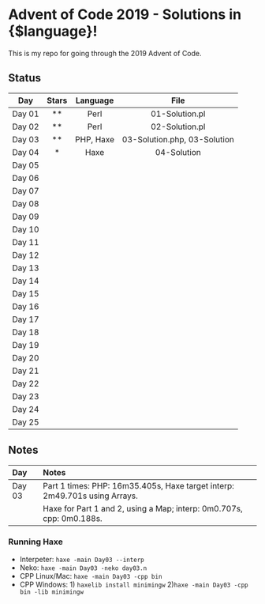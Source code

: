 # Advent of Code 2019 - Solutions in {$language}!

This is my repo for going through the 2019 Advent of Code.

## Status

| Day           | Stars   | Language | File            |
|:-------------:|:-------:|:--------:|:---------------:|
| Day 01        | **      | Perl     | 01-Solution.pl  |
| Day 02        | **      | Perl     | 02-Solution.pl  |
| Day 03        | **      | PHP, Haxe| 03-Solution.php, 03-Solution |
| Day 04        | *       | Haxe     | 04-Solution     |
| Day 05        |  |||
| Day 06        |  |||
| Day 07        |  |||
| Day 08        |  |||
| Day 09        |  |||
| Day 10        |  |||
| Day 11        |  |||
| Day 12        |  |||
| Day 13        |  |||
| Day 14        |  |||
| Day 15        |  |||
| Day 16        |  |||
| Day 17        |  |||
| Day 18        |  |||
| Day 19        |  |||
| Day 20        |  |||
| Day 21        |  |||
| Day 22        |  |||
| Day 23        |  |||
| Day 24        |  |||
| Day 25        |  |||

## Notes

| Day           | Notes   |
|:------------- |:------- |
| Day 03        | Part 1 times: PHP: 16m35.405s, Haxe target interp: 2m49.701s using Arrays. |
|               | Haxe for Part 1 and 2, using a Map; interp: 0m0.707s, cpp: 0m0.188s. |

### Running Haxe  
* Interpeter: `haxe -main Day03 --interp`
* Neko: `haxe -main Day03 -neko day03.n`
* CPP Linux/Mac: `haxe -main Day03 -cpp bin`
* CPP Windows: 1) `haxelib install minimingw` 2)`haxe -main Day03 -cpp bin -lib minimingw`
